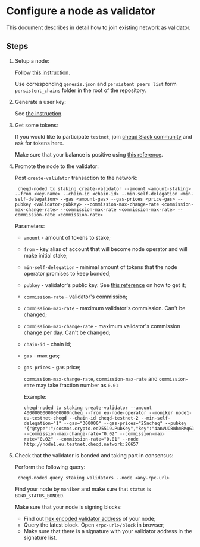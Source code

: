 # Configure a node as validator

This document describes in detail how to join existing network as validator.

## Steps

1. Setup a node:

   Follow [this instruction](readme.md).

   Use corresponding `genesis.json` and `persistent peers list` form `persistent_chains` folder in the root of the repository.

2. Generate a user key:

   See [the instruction](../cosmos-cli.md#managing-keys).

3. Get some tokens:

   If you would like to participate `testnet`, join [cheqd Slack community](http://cheqd.link/join-cheqd-slack) and ask for tokens here.

   Make sure that your balance is positive using [this reference](../cosmos-cli.md#managing-account-balances).

4. Promote the node to the validator:

   Post `create-validator` transaction to the network:

   ```text
    cheqd-noded tx staking create-validator --amount <amount-staking> --from <key-name> --chain-id <chain-id> --min-self-delegation <min-self-delegation> --gas <amount-gas> --gas-prices <price-gas> --pubkey <validator-pubkey> --commission-max-change-rate <commission-max-change-rate> --commission-max-rate <commission-max-rate> --commission-rate <commission-rate>
   ```

   Parameters:

   * `amount` - amount of tokens to stake;
   * `from` - key alias of account that will become node operator and will make initial stake;
   * `min-self-delegation` - minimal amount of tokens that the node operator promises to keep bonded;
   * `pubkey` - validator's public key. See [this reference](../cosmos-cli.md#managing-node) on how to get it;
   * `commission-rate` - validator's commission;
   * `commission-max-rate` - maximum validator's commission. Can't be changed;
   * `commission-max-change-rate` - maximum validator's commission change per day. Can't be changed;
   * `chain-id` - chain id;
   * `gas` - max gas;
   * `gas-prices` - gas price;

     `commission-max-change-rate`, `commission-max-rate` and `commission-rate` may take fraction number as `0.01`

     Example:

     ```text
     cheqd-noded tx staking create-validator --amount 40000000000000000ncheq --from eu-node-operator --moniker node1-eu-testnet-cheqd --chain-id cheqd-testnet-2 --min-self-delegation="1" --gas="300000" --gas-prices="25ncheq" --pubkey '{"@type":"/cosmos.crypto.ed25519.PubKey","key":"4anVUO8WhmRMqG1t4z6VxqmqZL3V7q6HqucjwZePiUw="}' --commission-max-change-rate="0.02" --commission-max-rate="0.02" --commission-rate="0.01" --node http://node1.eu.testnet.cheqd.network:26657
     ```

5. Check that the validator is bonded and taking part in consensus:

   Perform the following query:

   ```text
    cheqd-noded query staking validators --node <any-rpc-url>
   ```

   Find your node by `moniker` and make sure that `status` is `BOND_STATUS_BONDED`.

   Make sure that your node is signing blocks:

   * Find out [hex encoded validator address](../cosmos-cli.md#managing-node) of your node;
   * Query the latest block. Open `<rpc-url>/block` in browser;
   * Make sure that there is a signature with your validator address in the signature list.

